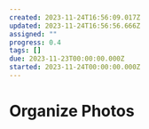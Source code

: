 ```yaml
---
created: 2023-11-24T16:56:09.017Z
updated: 2023-11-24T16:56:56.666Z
assigned: ""
progress: 0.4
tags: []
due: 2023-11-23T00:00:00.000Z
started: 2023-11-24T00:00:00.000Z
---
```


# Organize Photos
